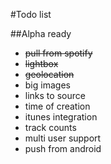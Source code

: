 #Todo list

##Alpha ready

* ~~pull from spotify~~
* ~~lightbox~~
* ~~geolocation~~
* big images
* links to source
* time of creation
* itunes integration
* track counts
* multi user support
* push from android
